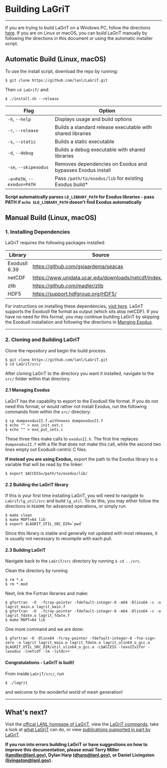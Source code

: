 # Building LaGriT
----------------------------------------------

If you are trying to build LaGriT on a Windows PC, follow the directions [here](build_win.md). If you are on Linux or macOS, you can build LaGriT manually by following the directions in this document or using the automatic installer script.

## Automatic Build (Linux, macOS)
To use the install script, download the repo by running:

    $ git clone https://github.com/lanl/LaGriT.git

Then `cd LaGriT/` and:

    $ ./install.sh --release

| Flag | Option |
| ------ | ------ |
| `-h`, `--help` | Displays usage and build options |
| `-r`, `--release` | Builds a standard release executable with shared libraries |
| `-s`, `--static` | Builds a static executable |
| `-d`, `--debug` | Builds a debug executable with shared libraries |
| `-se`, `--skipexodus` | Removes dependencies on Exodus and bypasses Exodus install |
| `-e=PATH`, `--exodus=PATH` | Pass `/path/to/exodus/lib` for existing Exodus build* |

**Script automatically parses `LD_LIBRARY_PATH` for Exodus libraries - pass PATH if `echo $LD_LIBRARY_PATH` doesn't find Exodus automatically**

## Manual Build (Linux, macOS)
### 1. Installing Dependencies
LaGriT requires the following packages installed:

| Library | Source |
| ------ | ------ |
| ExodusII 6.39 | https://github.com/gsjaardema/seacas |
| netCDF | https://www.unidata.ucar.edu/downloads/netcdf/index.jsp |
| zlib | https://github.com/madler/zlib |
| HDF5 | https://support.hdfgroup.org/HDF5/ |


For instructions on installing these dependencies, [visit here](DEPENDENCIES.md). LaGriT supports the ExodusII file format as output (which sits atop netCDF). If you have no need for this format, you may continue building LaGriT by skipping the ExodusII installation and following the directions in [Manging Exodus](#21-managing-exodus). 

---


### 2. Cloning and Building LaGriT
Clone the repository and begin the build process.

    $ git clone https://github.com/lanl/LaGriT.git
    $ cd LaGriT/src/

After cloning LaGriT to the directory you want it installed, navigate to the `src/` folder within that directory.

#### 2.1 Managing Exodus

LaGriT has the capability to export to the ExodusII file format. If you do not need this format, or would rather not install Exodus, run the following commands from within the `src/` directory:

    $ cp dumpexodusII.f.withnoexo dumpexodusII.f
    $ echo "" > exo_init_ext.c
    $ echo "" > exo_put_sets.c

These three files make calls to `exodusII.h`. The first line replaces `dumpexodusII.f` with a file that does not make this call, while the second two lines empty out ExodusII-centric C files.

**If instead you are using Exodus,** export the path to the Exodus library to a variable that will be read by the linker:

    $ export $ACCESS=/path/to/exodus/lib/
   

#### 2.2 Building the LaGriT library

If this is your first time installing LaGriT, you will need to navigate to `LaGriT/lg_util/src` and build `lg_util`. To do this, you may either follow the directions in `README` for advanced operations, or simply run


    $ make clean
    $ make MOPT=64 lib
    $ export $LAGRIT_UTIL_SRC_DIR=`pwd`


Since this library is stable and generally not updated with most releases, it  is usually not necessary to recompile with each pull. 

#### 2.3 Building LaGriT

Navigate back to the `LaGriT/src` directory by running `$ cd ../src`.

Clean the directory by running

    $ rm *.o
    $ rm *.mod

Next, link the Fortran libraries and make:

    $ gfortran  -O  -fcray-pointer -fdefault-integer-8 -m64 -Dlinx64 -c -o lagrit_main.o lagrit_main.f
    $ gfortran  -O  -fcray-pointer -fdefault-integer-8 -m64 -Dlinx64 -c -o lagrit_fdate.o lagrit_fdate.f
    $ make MOPT=64 lib

One more command and we are done:

    $ gfortran -O -Dlinx64 -fcray-pointer -fdefault-integer-8 -fno-sign-zero -o lagrit lagrit_main.o lagrit_fdate.o lagrit_ulin64_o_gcc.a $LAGRIT_UTIL_SRC_DIR/util_ulin64_o_gcc.a -L$ACCESS -lexoIIv2for -lexodus -lnetcdf -lm -lstdc++

#### Congratulations - LaGriT is built! ####
From inside `LaGriT/src/`, run

    $ ./lagrit

and welcome to the wonderful world of mesh generation!


---

## What's next? ##


Visit the [offical LANL hompage of LaGriT](http://lagrit.lanl.gov), view the [LaGriT commands](http://lagrit.lanl.gov/commands.shtml), take a look at [what LaGriT](http://lagrit.lanl.gov/graphics.shtml) can do, or view [publications supported in part by LaGriT](http://lagrit.lanl.gov/publications.shtml).

**If you run into errors building LaGriT or have suggestions on how to improve this documentation, please email Terry Miller (tamiller@lanl.gov), Dylan Harp (dharp@lanl.gov), or Daniel Livingston (livingston@lanl.gov).**


